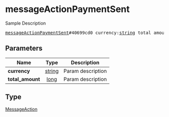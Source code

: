# messageActionPaymentSent

Sample Description

<pre>
<a href="../constructor/messageActionPaymentSent.md">messageActionPaymentSent</a>#40699cd0 currency:<a href="../type/string.md">string</a> total_amount:<a href="../type/long.md">long</a> = <a href="../type/MessageAction.md">MessageAction</a>;
</pre>
## Parameters

| Name | Type | Description |
|------|:----:|-------------|
| **currency** | <a href="../type/string.md">string</a> | Param description |
| **total_amount** | <a href="../type/long.md">long</a> | Param description |

## Type

<a href="../type/MessageAction.md">MessageAction</a>
